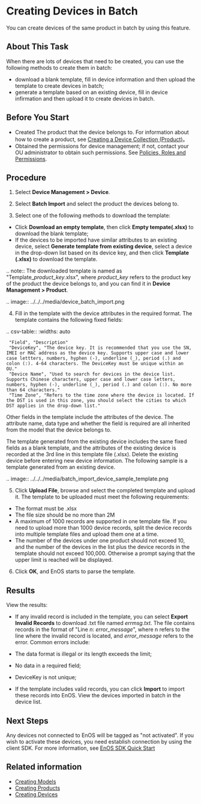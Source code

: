 # Creating Devices in Batch

You can create devices of the same product in batch by using this feature. 

## About This Task

When there are lots of devices that need to be created, you can use the following methods to create them in batch:
- download a blank template, fill in device information and then upload the template to create devices in batch;
- generate a template based on an existing device, fill in device infirmation and then upload it to create devices in batch.

##  Before You Start

- Created The product that the device belongs to. For information about how to create a product, see [Creating a Device Collection (Product)](creating_product)。
- Obtained the permissions for device management; if not, contact your OU administrator to obtain such permissions. See [Policies, Roles and Permissions](/docs/iam/en/latest/access_policy).

## Procedure

1. Select **Device Management > Device**.
   
2. Select **Batch Import** and select the product the devices belong to.

3. Select one of the following methods to download the template:

  - Click **Download an empty template**, then click **Empty tempate(.xlsx)** to download the blank template;
  - If the devices to be imported have similar attributes to an existing device, select **Generate template from existing device**, select a device in the drop-down list based on its device key, and then click **Template (.xlsx)** to download the template.
   
  .. note:: The downloaded template is named as "Template_*product_key*.xlsx", where *product_key* refers to the product key of the product the device belongs to, and you can find it in **Device Management > Product**.
  
  .. image:: ../../../media/device_batch_import.png

4. Fill in the template with the device attributes in the required format. The template contains the following fixed fields:

  .. csv-table::
     :widths: auto

     "Field", "Description"
     "DeviceKey", "The device key. It is recommended that you use the SN, IMEI or MAC address as the device key. Supports upper case and lower case lettters, numbers, hyphen (-), underline (_), period (.) and colon (:). 4-64 characters. The DeviceKey must be unique within an OU."
     "Device Name", "Used to search for devices in the device list. Supports Chinese characters, upper case and lower case letters, numbers, hyphen (-), underline (_), period (.) and colon (:). No more than 64 characters."
     "Time Zone", "Refers to the time zone where the device is located. If the DST is used in this zone, you should select the cities to which DST applies in the drop-down list."

  Other fields in the template include the attributes of the device. The attribute name, data type and whether the field is required are all inherited from the model that the device belongs to.

  The template generated from the existing device includes the same fixed fields as a blank template, and the attributes of the existing device is recorded at the 3rd line in this template file (.xlsx). Delete the existing device before entering new device information. The following sample is a template generated from an existing device.

  .. image:: ../../../media/batch_import_device_sample_template.png

5. Click **Upload File**, browse and select the completed template and upload it. The template to be uploaded must meet the following requirements:
  - The format must be .xlsx
  - The file size should be no more than 2M
  - A maximum of 1000 records are supported in one template file. If you need to upload more than 1000 device records, split the device records into multiple template files and upload them one at a time.
  - The number of the devices under one product should not exceed 10, and the number of the devices in the list plus the device records in the template should not exceed 100,000. Otherwise a prompt saying that the upper limit is reached will be displayed.

6. Click **OK**, and EnOS starts to parse the template.

## Results

View the results:
- If any invalid record is included in the template, you can select **Export Invalid Records** to download .txt file named _errmsg.txt_. The file contains records in the format of "Line *n*: *error_message*", where n refers to the line where the invalid record is located, and *error_message* refers to the error. Common errors include:

 - The data format is illegal or its length exceeds the limit;
 - No data in a required field;
 - DeviceKey is not unique;


- If the template includes valid records, you can click **Import** to import these records into EnOS. View the devices imported in batch in the device list.

## Next Steps

Any devices not connected to EnOS will be tagged as "not activated". If you wish to activate these devices, you need establish connection by using the client SDK. For more information, see [EnOS SDK Quick Start](/docs/app-development/en/latest/gettingstarted_sdk.html)

## Related information

- [Creating Models](../../model/creating_model)
- [Creating Products](creating_product)
- [Creating Devices](creating_device)
